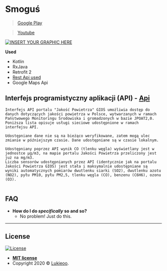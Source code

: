  
 

# Smoguś

>  <a href="https://play.google.com/store/apps/details?id=com.anioncode.smogu&gl=PL">Google Play<a/>
 

>  <a href="https://youtu.be/3D22nh299XI">Youtube<a/>

[![INSERT YOUR GRAPHIC HERE](https://anioncode.pl/wp-content/uploads/2020/03/image4537-0-768x355.png)]()

**Used**

- Kotlin
- RxJava
- Retrofit 2
- <a href="https://powietrze.gios.gov.pl/pjp/content/api">Rest Api used</a>
- Google Maps Api

 
 
## Interfejs programistyczny aplikacji (API) - <a href="https://powietrze.gios.gov.pl">Api</a>

```
Interfejs API portalu "Jakość Powietrza" GIOŚ umożliwia dostęp do danych dotyczących jakości powietrza w Polsce, wytwarzanych w ramach Państwowego Monitoringu Środowiska i gromadzonych w bazie JPOAT2,0. Poniższa lista opisuje usługi sieciowe udostępnione w ramach interfejsu API.

Udostępniane dane nie są na bieżąco weryfikowane, zatem mogą ulec zmianie w późniejszym czasie. Dane udostępniane są w czasie lokalnym.

Udostępniany poprzez API wynik CO (tlenku węgla) wyświetlany jest w jednostce μg/m3, na mapie portalu Jakości Powietrza przeliczony jest już na mg/m3.
Liczba sensorów udostępnianych przez API (identycznie jak na portalu Jakości Powietrza GIOŚ) jest stała i maksymalnie udostępniane są wyniki automatycznych pomiarów dwutlenku siarki (SO2), dwutlenku azotu (NO2), pyłu PM10, pyłu PM2,5, tlenku węgla (CO), benzenu (C6H6), ozonu (O3).
 
```

## FAQ

- **How do I do *specifically* so and so?**
    - No problem! Just do this.

--- 

## License

[![License](http://img.shields.io/:license-mit-blue.svg?style=flat-square)](http://badges.mit-license.org)

- **[MIT license](http://opensource.org/licenses/mit-license.php)**
- Copyright 2020 © <a href="https://github.com/Lukieoo" target="_blank">Lukieoo</a>.
